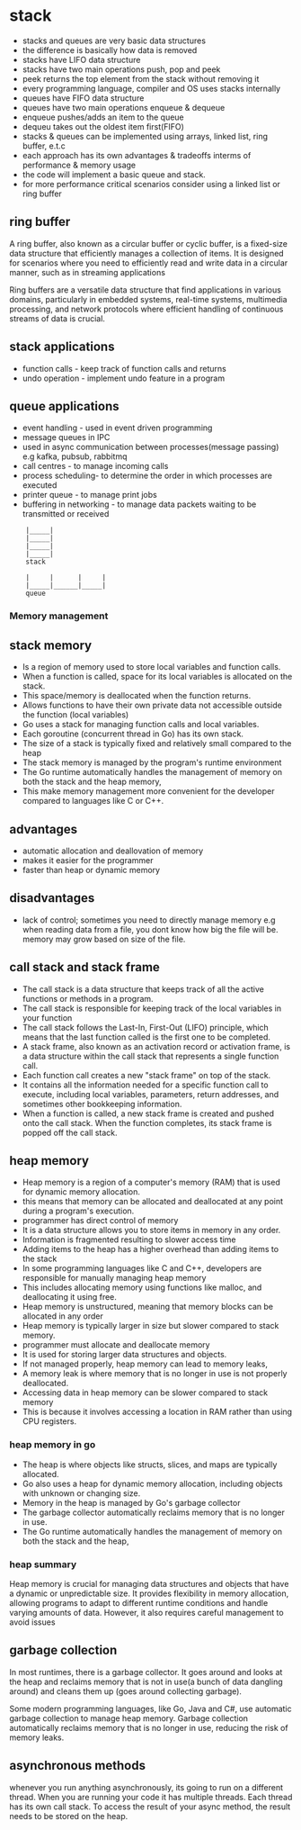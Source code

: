 # stack
- stacks and queues are very basic data structures
- the difference is basically how data is removed
- stacks have LIFO data structure
- stacks have two main operations push, pop and peek
- peek returns the top element from the stack without removing it
- every programming language, compiler and OS uses stacks internally
- queues have FIFO data structure
- queues have two main operations enqueue & dequeue
- enqueue pushes/adds an item to the queue
- dequeu takes out the oldest item first(FIFO)
- stacks & queues can be implemented using arrays, linked list, ring buffer, e.t.c
- each approach has its own advantages & tradeoffs interms of performance & memory usage
- the code will implement a basic queue and stack.
- for more performance critical scenarios consider using a linked list or ring buffer

## ring buffer
A ring buffer, also known as a circular buffer or cyclic buffer, is a fixed-size data structure that efficiently manages a collection of items. It is designed for scenarios where you need to efficiently read and write data in a circular manner, such as in streaming applications

Ring buffers are a versatile data structure that find applications in various domains, particularly in embedded systems, real-time systems, multimedia processing, and network protocols where efficient handling of continuous streams of data is crucial.

## stack applications
- function calls - keep track of function calls and returns
- undo operation - implement undo feature in a program

## queue applications
- event handling - used in event driven programming 
- message queues in IPC 
- used in async communication between processes(message passing) e.g kafka, pubsub, rabbitmq
- call centres - to manage incoming calls
- process scheduling- to determine the order in which processes are executed
- printer queue - to manage print jobs
- buffering in networking - to manage data packets waiting to be transmitted or received


```
    |_____|
    |_____|         
    |_____|
    |_____|        
    stack

    |     |      |     |
    |_____|______|_____|
    queue

```
### Memory management
## stack memory
- Is a region of memory used to store local variables and function calls.
- When a function is called, space for its local variables is allocated on the stack.
- This space/memory is deallocated when the function returns.
- Allows functions to have their own private data not accessible outside the function (local variables)
- Go uses a stack for managing function calls and local variables.
- Each goroutine (concurrent thread in Go) has its own stack.
- The size of a stack is typically fixed and relatively small compared to the heap
- The stack memory is managed by the program's runtime environment 
- The Go runtime automatically handles the management of memory on both the stack and the heap memory,
- This make memory management more convenient for the developer compared to languages like C or C++.

## advantages
- automatic allocation and deallovation of memory
- makes it easier for the programmer
- faster than heap or dynamic memory

## disadvantages
- lack of control; sometimes you need to directly manage memory e.g when reading data from a file, you dont know how big the file will be. memory may grow based on size of the file. 

## call stack and stack frame
- The call stack is a data structure that keeps track of all the active functions or methods in a program.
- The call stack is responsible for keeping track of the local variables in your function
- The call stack follows the Last-In, First-Out (LIFO) principle, which means that the last function called is the first one to be completed.
- A stack frame, also known as an activation record or activation frame, is a data structure within the call stack that represents a single function call.
- Each function call creates a new "stack frame" on top of the stack.
- It contains all the information needed for a specific function call to execute, including local variables, parameters, return addresses, and sometimes other bookkeeping information.
- When a function is called, a new stack frame is created and pushed onto the call stack. When the function completes, its stack frame is popped off the call stack.

## heap memory
- Heap memory is a region of a computer's memory (RAM) that is used for dynamic memory allocation.
- this means that memory can be allocated and deallocated at any point during a program's execution.
- programmer has direct control of memory
- It is a data structure allows you to store items in memory in any order.
- Information is fragmented resulting to slower access time
- Adding items to the heap has a higher overhead than adding items to the stack
- In some programming languages like C and C++, developers are responsible for manually managing heap memory 
- This includes allocating memory using functions like malloc, and deallocating it using free.
- Heap memory is unstructured, meaning that memory blocks can be allocated in any order 
- Heap memory is typically larger in size but slower compared to stack memory. 
- programmer must allocate and deallocate memory
- It is used for storing larger data structures and objects.
- If not managed properly, heap memory can lead to memory leaks,
- A memory leak is where memory that is no longer in use is not properly deallocated.
- Accessing data in heap memory can be slower compared to stack memory
- This is because it involves accessing a location in RAM rather than using CPU registers.

### heap memory in go
- The heap is where objects like structs, slices, and maps are typically allocated.
- Go also uses a heap for dynamic memory allocation, including objects with unknown or changing size.
- Memory in the heap is managed by Go's garbage collector
- The garbage collector automatically reclaims memory that is no longer in use.
- The Go runtime automatically handles the management of memory on both the stack and the heap,

### heap summary
Heap memory is crucial for managing data structures and objects that have a dynamic or unpredictable size. It provides flexibility in memory allocation, allowing programs to adapt to different runtime conditions and handle varying amounts of data. However, it also requires careful management to avoid issues

## garbage collection
In most runtimes, there is a garbage collector. It goes around and looks at the heap and reclaims memory that is not in use(a bunch  of data dangling around) and cleans them up (goes  around collecting garbage). 

Some modern programming languages, like Go, Java and C#, use automatic garbage collection to manage heap memory. Garbage collection automatically reclaims memory that is no longer in use, reducing the risk of memory leaks.

## asynchronous methods
whenever you run anything asynchronously, its going to run on a different thread. When you are running your code it has multiple threads. Each thread has its own call stack. To access the result of your async method, the result needs to be stored on the heap.
